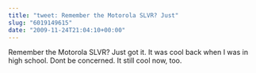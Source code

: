 ```yaml
---
title: "tweet: Remember the Motorola SLVR? Just"
slug: "6019149615"
date: "2009-11-24T21:04:10+00:00"
---
```

Remember the Motorola SLVR? Just got it. It was cool back when I was in high school. Dont be concerned. It still cool now, too.